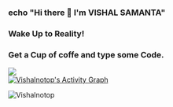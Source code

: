 ### echo "Hi there 👋 I'm VISHAL SAMANTA"

### Wake Up to Reality!
### Get a Cup of coffe and type some Code.

<!--
**Vishalnotop/Vishalnotop** is a ✨ _special_ ✨ repository because its `README.md` (this file) appears on your GitHub profile.

Here are some ideas to get you started:

- 🔭 I’m currently working on ...
- 🌱 I’m currently learning ...
- 👯 I’m looking to collaborate on ...
- 🤔 I’m looking for help with ...
- 💬 Ask me about ...
- 📫 How to reach me: ...
- 😄 Pronouns: ...
- ⚡ Fun fact: ...
-->
<img src="https://github-readme-stats.vercel.app/api?username=Vishalnotop&theme=midnight-purple&show_icons=true"> 
<div>
<a href="#"><img alt="Vishalnotop's Activity Graph" src="https://activity-graph.herokuapp.com/graph?username=Vishalnotop&custom_title=Vishalnotop's%20Contribution%20Graph&bg_color=0D1117&color=5ce1e6&line=FFFFFF&point=5ce1e6&hide_border=true" /></a> 
</div>
<p align="left"> <img src="https://komarev.com/ghpvc/?username=Vishalnotop&label=Profile%20views&color=0e75b6&style=flat" alt="Vishalnotop" /> </p>
